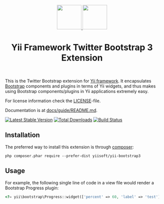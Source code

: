 <p align="center">
    <a href="https://github.com/yiisoft" target="_blank">
        <img src="https://avatars0.githubusercontent.com/u/993323" height="80px">
    </a>
    <a href="http://getbootstrap.com/" target="_blank" rel="external">
        <img src="https://v4-alpha.getbootstrap.com/assets/brand/bootstrap-solid.svg" height="80px">
    </a>
    <h1 align="center">Yii Framework Twitter Bootstrap 3 Extension</h1>
    <br>
</p>

This is the Twitter Bootstrap extension for [Yii framework](http://www.yiiframework.com).
It encapsulates [Bootstrap](http://getbootstrap.com/) components
and plugins in terms of Yii widgets, and thus makes using Bootstrap components/plugins
in Yii applications extremely easy.

For license information check the [LICENSE](LICENSE.md)-file.

Documentation is at [docs/guide/README.md](docs/guide/README.md).

[![Latest Stable Version](https://poser.pugx.org/yiisoft/yii-bootstrap3/v/stable.png)](https://packagist.org/packages/yiisoft/yii-bootstrap3)
[![Total Downloads](https://poser.pugx.org/yiisoft/yii-bootstrap3/downloads.png)](https://packagist.org/packages/yiisoft/yii-bootstrap3)
[![Build Status](https://travis-ci.org/yiisoft/yii-bootstrap3.svg?branch=master)](https://travis-ci.org/yiisoft/yii-bootstrap3)


Installation
------------

The preferred way to install this extension is through [composer](http://getcomposer.org/download/):


```
php composer.phar require --prefer-dist yiisoft/yii-bootstrap3
```

Usage
----

For example, the following
single line of code in a view file would render a Bootstrap Progress plugin:

```php
<?= yii\bootstrap\Progress::widget(['percent' => 60, 'label' => 'test']) ?>
```
